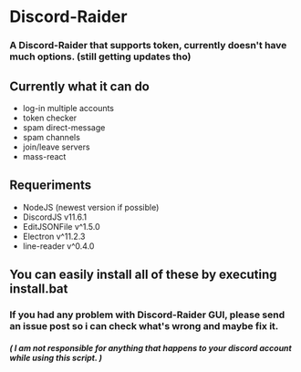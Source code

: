 # Discord-Raider
### A Discord-Raider that supports token, currently doesn't have much options. (still getting updates tho)

## Currently what it can do
- log-in multiple accounts
- token checker
- spam direct-message
- spam channels
- join/leave servers
- mass-react

## Requeriments
- NodeJS (newest version if possible)
- DiscordJS v11.6.1
- EditJSONFile v^1.5.0
- Electron v^11.2.3
- line-reader v^0.4.0
## You can easily install all of these by executing install.bat

### If you had any problem with Discord-Raider GUI, please send an issue post so i can check what's wrong and maybe fix it.
##### ( I am not responsible for anything that happens to your discord account while using this script. )
